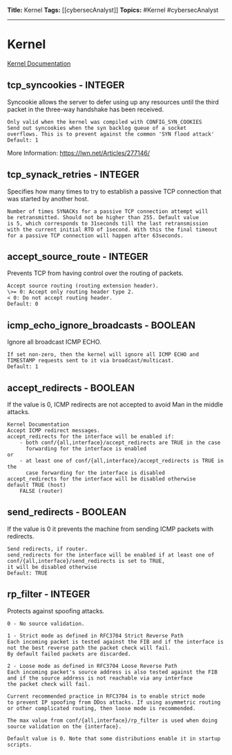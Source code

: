 **Title:** Kernel
**Tags:** [[cybersecAnalyst]]
**Topics:** #Kernel #cybersecAnalyst 

---
# Kernel
[Kernel Documentation](https://www.kernel.org/doc/Documentation/networking/ip-sysctl.txt)


## tcp_syncookies - INTEGER
Syncookie allows the server to defer using up any resources until the third packet in the three-way handshake has been received.

```ad-info
Only valid when the kernel was compiled with CONFIG_SYN_COOKIES
Send out syncookies when the syn backlog queue of a socket
overflows. This is to prevent against the common 'SYN flood attack'
Default: 1
```
More Information: https://lwn.net/Articles/277146/

## tcp_synack_retries - INTEGER
Specifies how many times to try to establish a passive TCP connection that was started by another host.

```ad-info
Number of times SYNACKs for a passive TCP connection attempt will
be retransmitted. Should not be higher than 255. Default value
is 5, which corresponds to 31seconds till the last retransmission
with the current initial RTO of 1second. With this the final timeout
for a passive TCP connection will happen after 63seconds.
```

## accept_source_route - INTEGER
Prevents TCP from having control over the routing of packets.

```ad-info
Accept source routing (routing extension header).
\>= 0: Accept only routing header type 2.
< 0: Do not accept routing header.
Default: 0
```

## icmp_echo_ignore_broadcasts - BOOLEAN
Ignore all broadcast ICMP ECHO.

```ad-info
If set non-zero, then the kernel will ignore all ICMP ECHO and
TIMESTAMP requests sent to it via broadcast/multicast.
Default: 1
```

## accept_redirects - BOOLEAN
If the value is 0, ICMP redirects are not accepted to avoid Man in the middle attacks.

```ad-info
Kernel Documentation
Accept ICMP redirect messages.
accept_redirects for the interface will be enabled if:
	- both conf/{all,interface}/accept_redirects are TRUE in the case
	  forwarding for the interface is enabled
or
	- at least one of conf/{all,interface}/accept_redirects is TRUE in the
	  case forwarding for the interface is disabled
accept_redirects for the interface will be disabled otherwise
default TRUE (host)
	FALSE (router)
```

## send_redirects - BOOLEAN
If the value is 0 it prevents the machine from sending ICMP packets with redirects.

```ad-info
Send redirects, if router.
send_redirects for the interface will be enabled if at least one of
conf/{all,interface}/send_redirects is set to TRUE,
it will be disabled otherwise
Default: TRUE
```

## rp_filter - INTEGER
Protects against spoofing attacks.

```ad-info
0 - No source validation.	

1 - Strict mode as defined in RFC3704 Strict Reverse Path
Each incoming packet is tested against the FIB and if the interface is not the best reverse path the packet check will fail.
By default failed packets are discarded.

2 - Loose mode as defined in RFC3704 Loose Reverse Path
Each incoming packet's source address is also tested against the FIB
and if the source address is not reachable via any interface
the packet check will fail.

Current recommended practice in RFC3704 is to enable strict mode
to prevent IP spoofing from DDos attacks. If using asymmetric routing
or other complicated routing, then loose mode is recommended.

The max value from conf/{all,interface}/rp_filter is used when doing source validation on the {interface}.

Default value is 0. Note that some distributions enable it in startup scripts.
```
